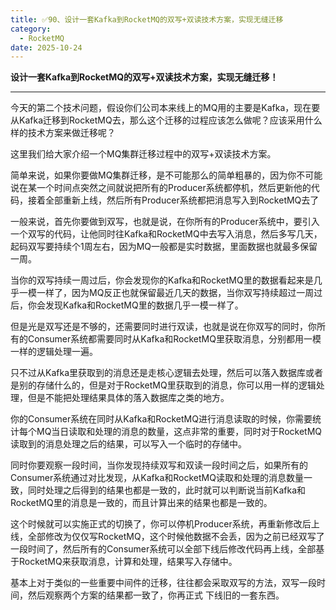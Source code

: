 ```yaml
---
title: ✅90、设计一套Kafka到RocketMQ的双写+双读技术方案，实现无缝迁移
category:
  - RocketMQ
date: 2025-10-24
---
```



**设计一套Kafka到RocketMQ的双写+双读技术方案，实现无缝迁移！**

---

今天的第二个技术问题，假设你们公司本来线上的MQ用的主要是Kafka，现在要从Kafka迁移到RocketMQ去，那么这个迁移的过程应该怎么做呢？应该采用什么样的技术方案来做迁移呢？

这里我们给大家介绍一个MQ集群迁移过程中的双写+双读技术方案。

简单来说，如果你要做MQ集群迁移，是不可能那么的简单粗暴的，因为你不可能说在某一个时间点突然之间就说把所有的Producer系统都停机，然后更新他的代码，接着全部重新上线，然后所有Producer系统都把消息写入到RocketMQ去了

一般来说，首先你要做到双写，也就是说，在你所有的Producer系统中，要引入一个双写的代码，让他同时往Kafka和RocketMQ中去写入消息，然后多写几天，起码双写要持续个1周左右，因为MQ一般都是实时数据，里面数据也就最多保留一周。

当你的双写持续一周过后，你会发现你的Kafka和RocketMQ里的数据看起来是几乎一模一样了，因为MQ反正也就保留最近几天的数据，当你双写持续超过一周过后，你会发现Kafka和RocketMQ里的数据几乎一模一样了。

但是光是双写还是不够的，还需要同时进行双读，也就是说在你双写的同时，你所有的Consumer系统都需要同时从Kafka和RocketMQ里获取消息，分别都用一模一样的逻辑处理一遍。

只不过从Kafka里获取到的消息还是走核心逻辑去处理，然后可以落入数据库或者是别的存储什么的，但是对于RocketMQ里获取到的消息，你可以用一样的逻辑处理，但是不能把处理结果具体的落入数据库之类的地方。

你的Consumer系统在同时从Kafka和RocketMQ进行消息读取的时候，你需要统计每个MQ当日读取和处理的消息的数量，这点非常的重要，同时对于RocketMQ读取到的消息处理之后的结果，可以写入一个临时的存储中。

同时你要观察一段时间，当你发现持续双写和双读一段时间之后，如果所有的Consumer系统通过对比发现，从Kafka和RocketMQ读取和处理的消息数量一致，同时处理之后得到的结果也都是一致的，此时就可以判断说当前Kafka和RocketMQ里的消息是一致的，而且计算出来的结果也都是一致的。

这个时候就可以实施正式的切换了，你可以停机Producer系统，再重新修改后上线，全部修改为仅仅写RocketMQ，这个时候他数据不会丢，因为之前已经双写了一段时间了，然后所有的Consumer系统可以全部下线后修改代码再上线，全部基于RocketMQ来获取消息，计算和处理，结果写入存储中。

基本上对于类似的一些重要中间件的迁移，往往都会采取双写的方法，双写一段时间，然后观察两个方案的结果都一致了，你再正式 下线旧的一套东西。

